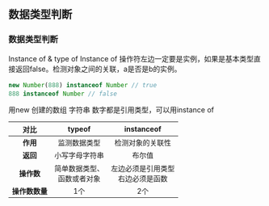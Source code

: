 ## 数据类型判断

### 数据类型判断

Instance of & type of Instance of 操作符左边一定要是实例，如果是基本类型直接返回false。检测对象之间的关联，a是否是b的实例。

```js
new Number(888) instanceof Number // true
888 instanceof Number // false

```

用new 创建的数组 字符串 数字都是引用类型，可以用instance of

[comment]: <> (![An image]&#40;./img1.png&#41;)

[comment]: <> (<img src="./img1.png" width = "450" height = "250" align=center />)

| 对比        | typeof           | instanceof  |
| :-------------:|:-------------:| :-----:|
| **作用**    | 监测数据类型 | 检测对象的关联性 |
| **返回**      | 小写字母字符串      |   布尔值 |
| **操作数** | 简单数据类型、<br/>函数或者对象 | 左边必须是引用类型</br>右边必须是函数 |
| **操作数数量** | 1个      |    2个 |

[comment]: <> (## 数据类型判断2)
